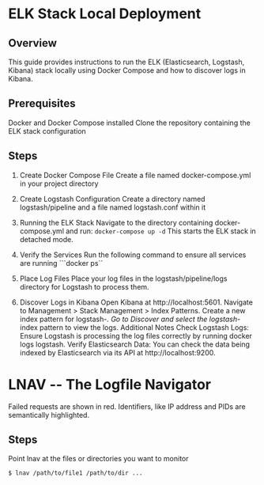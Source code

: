 # ELK Stack Local Deployment
## Overview
This guide provides instructions to run the ELK (Elasticsearch, Logstash, Kibana) stack locally using Docker Compose and how to discover logs in Kibana.

## Prerequisites
Docker and Docker Compose installed
Clone the repository containing the ELK stack configuration
## Steps
1. Create Docker Compose File
Create a file named docker-compose.yml in your project directory
2. Create Logstash Configuration
Create a directory named logstash/pipeline and a file named logstash.conf within it
3. Running the ELK Stack
Navigate to the directory containing docker-compose.yml and run:
```docker-compose up -d```
This starts the ELK stack in detached mode.

4. Verify the Services
Run the following command to ensure all services are running
```docker ps``

5. Place Log Files
Place your log files in the logstash/pipeline/logs directory for Logstash to process them.

6. Discover Logs in Kibana
Open Kibana at http://localhost:5601.
Navigate to Management > Stack Management > Index Patterns.
Create a new index pattern for logstash-*.
Go to Discover and select the logstash-* index pattern to view the logs.
Additional Notes
Check Logstash Logs: Ensure Logstash is processing the log files correctly by running docker logs logstash.
Verify Elasticsearch Data: You can check the data being indexed by Elasticsearch via its API at http://localhost:9200.


# LNAV -- The Logfile Navigator

Failed requests are shown in red. Identifiers, like IP address and PIDs are semantically highlighted.

## Steps 
Point lnav at the files or directories you want to monitor

```$ lnav /path/to/file1 /path/to/dir ...```